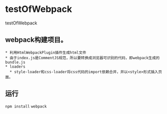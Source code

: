 # testOfWebpack
testOfWebpack

## webpack构建项目。
    * 利用HtmlWebpackPlugin插件生成html文件
    * 由于index.js是CommentJS规范，所以要转换成浏览器可识别的代码，即webpack生成的bundle.js
    * loaders
      * style-loader和css-loader将css代码的import依赖合并，并以<style>形式插入页面。

## 运行
`npm install`
`webpack`
